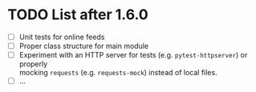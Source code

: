 # TODO List after 1.6.0

- [ ] Unit tests for online feeds
- [ ] Proper class structure for main module
- [ ] Experiment with an HTTP server for tests (e.g. `pytest-httpserver`) or properly  
      mocking `requests` (e.g. `requests-mock`) instead of local files.
- [ ] ...
